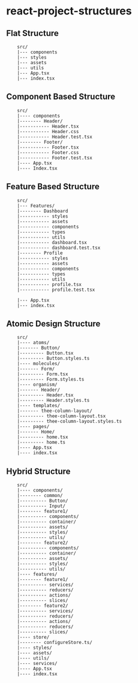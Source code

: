 # react-project-structures

## Flat Structure
        src/
        |--- components
        |--- styles
        |--- assets
        |--- utils
        |--- App.tsx
        |--- index.tsx
        
## Component Based Structure
        src/
        |---- components
        |-------- Header/
        |----------- Header.tsx
        |----------- Header.css
        |----------- Header.test.tsx
        |-------- Footer/
        |----------- Footer.tsx
        |----------- Footer.css
        |----------- Footer.test.tsx
        |---- App.tsx
        |---- Index.tsx

## Feature Based Structure
        src/
        |--- Features/
        |-------- Dashboard
        |----------- styles
        |----------- assets
        |----------- components
        |----------- types
        |----------- utils
        |----------- dashboard.tsx
        |----------- dashboard.test.tsx
        |-------- Profile
        |----------- styles
        |----------- assets
        |----------- components
        |----------- types
        |----------- utils
        |----------- profile.tsx
        |----------- profile.test.tsx

        |--- App.tsx
        |--- index.tsx

## Atomic Design Structure

        src/
        |---- atoms/
        |------- Button/
        |--------- Button.tsx
        |--------- Button.styles.ts
        |---- molecules/
        |------- Form/
        |--------- Form.tsx
        |--------- Form.styles.ts
        |---- organism/
        |------- Header/
        |--------- Header.tsx
        |--------- Header.styles.ts
        |---- templates/
        |------- thee-column-layout/
        |--------- thee-column-layout.tsx
        |--------- thee-column-layout.styles.ts
        |---- pages/
        |------- Home/
        |--------- home.tsx
        |--------- home.ts
        |---- App.tsx
        |---- index.tsx

## Hybrid Structure
        src/
        |---- components/
        |-------- common/
        |---------- Button/
        |---------- Input/
        |-------- feature1/
        |---------- components/
        |---------- container/
        |---------- assets/
        |---------- styles/
        |---------- utils/
        |-------- feature2/
        |---------- components/
        |---------- container/
        |---------- assets/
        |---------- styles/
        |---------- utils/
        |---- features/
        |-------- feature1/
        |---------- services/
        |---------- reducers/
        |---------- actions/
        |---------- slices/
        |-------- feature2/
        |---------- services/
        |---------- reducers/
        |---------- actions/
        |---------- reducers/
        |---------- slices/
        |---- store/
        |-------- configureStore.ts/
        |---- styles/
        |---- assets/
        |---- utils/
        |---- services/
        |---- App.tsx
        |---- index.tsx

